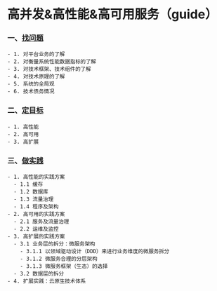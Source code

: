 高并发&高性能&高可用服务（guide）
=============
### 一、[找问题](文档/一、找问题.md)
    - 1. 对平台业务的了解
    - 2. 对衡量系统性能数据指标的了解
    - 3. 对技术框架、技术组件的了解
    - 4. 对技术原理的了解
    - 5. 系统的全局观
    - 6. 技术债务情况
    
### 二、[定目标](文档/二、定目标.md)
    - 1. 高性能
    - 2. 高可用
    - 3. 高扩展

### 三、[做实践](文档/三、做实践.md)
    - 1. 高性能的实践方案
      - 1.1 缓存
      - 1.2 数据库
      - 1.3 流量治理
      - 1.4 程序及架构
    - 2. 高可用的实践方案
      - 2.1 服务及流量治理
      - 2.2 运维及监控
    - 3. 高扩展的实践方案
      - 3.1 业务层的拆分：微服务架构
        - 3.1.1 以领域驱动设计（DDD）来进行业务维度的微服务拆分
        - 3.1.2 微服务合理的分层架构
        - 3.1.3 微服务框架（生态）的选择
      - 3.2 数据层的拆分
    - 4. 扩展实践：云原生技术体系